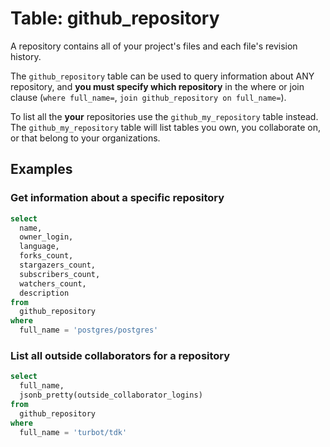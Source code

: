 # Table: github_repository

A repository contains all of your project's files and each file's revision history.

The `github_repository` table can be used to query information about ANY repository, and **you must specify which repository** in the where or join clause (`where full_name=`, `join github_repository on full_name=`).

To list all the **your** repositories use the `github_my_repository` table instead. The `github_my_repository` table will list tables you own, you collaborate on, or that belong to your organizations.

## Examples

### Get information about a specific repository

```sql
select
  name,
  owner_login,
  language,
  forks_count,
  stargazers_count,
  subscribers_count,
  watchers_count,
  description
from
  github_repository
where
  full_name = 'postgres/postgres'
```

### List all outside collaborators for a repository

```sql
select
  full_name,
  jsonb_pretty(outside_collaborator_logins)
from
  github_repository
where
  full_name = 'turbot/tdk'
```
